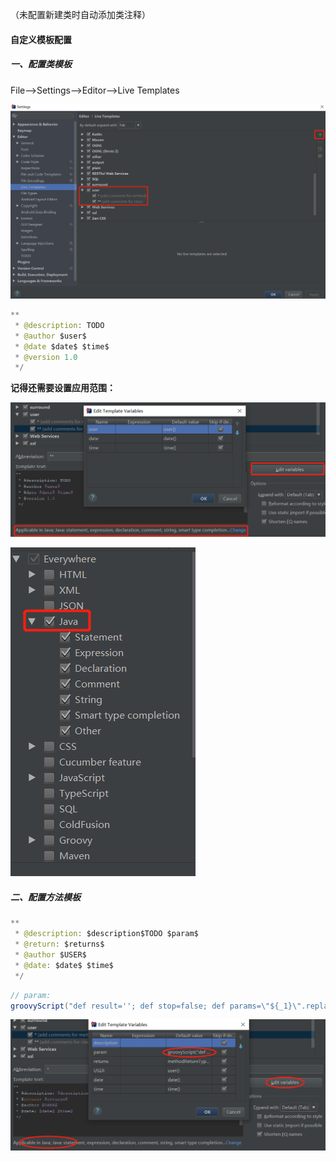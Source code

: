 （未配置新建类时自动添加类注释）

#### 自定义模板配置

##### 一、配置类模板

File-->Settings-->Editor-->Live Templates

![1609936706713](配置IDEA注释模板.assets/1609936706713.png)

```java
**
 * @description: TODO
 * @author $user$
 * @date $date$ $time$
 * @version 1.0
 */
```

**记得还需要设置应用范围：**

![1609936811987](配置IDEA注释模板.assets/1609936811987.png)

![1609937076953](配置IDEA注释模板.assets/1609937076953.png)

##### 二、配置方法模板

```java
** 
 * @description: $description$TODO $param$
 * @return: $returns$
 * @author $USER$
 * @date: $date$ $time$
 */
```

```java
// param:
groovyScript("def result=''; def stop=false; def params=\"${_1}\".replaceAll('[\\\\[|\\\\]|\\\\s]', '').split(',').toList(); if (params.size()==1 && (params[0]==null || params[0]=='null' || params[0]=='')) { stop=true; }; if(!stop) { for(i=0; i < params.size(); i++) {result +=((i==0) ? '\\r\\n' : '') + ((i < params.size() - 1) ? ' * @param: ' + params[i] + '\\r\\n' : ' * @param: ' + params[i] + '')}; }; return result;", methodParameters())
```

![1609936981154](配置IDEA注释模板.assets/1609936981154.png)

